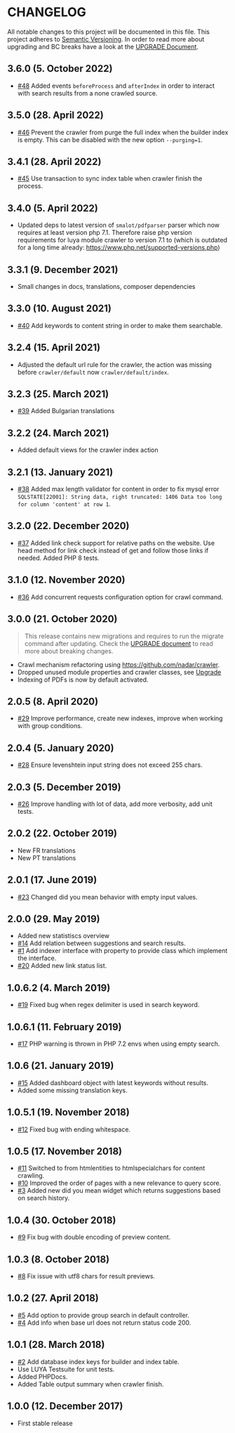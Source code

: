 # CHANGELOG

All notable changes to this project will be documented in this file. This project adheres to [Semantic Versioning](http://semver.org/).
In order to read more about upgrading and BC breaks have a look at the [UPGRADE Document](UPGRADE.md).

## 3.6.0 (5. October 2022)

+ [#48](https://github.com/luyadev/luya-module-crawler/pull/48) Added events `beforeProcess` and `afterIndex` in order to interact with search results from a none crawled source.

## 3.5.0 (28. April 2022)

+ [#46](https://github.com/luyadev/luya-module-crawler/pull/46) Prevent the crawler from purge the full index when the builder index is empty. This can be disabled with the new option `--purging=1`.

## 3.4.1 (28. April 2022)

+ [#45](https://github.com/luyadev/luya-module-crawler/pull/45) Use transaction to sync index table when crawler finish the process.

## 3.4.0 (5. April 2022)

+ Updated deps to latest version of `smalot/pdfparser` parser which now requires at least version php 7.1. Therefore raise php version requirements for luya module crawler to version 7.1 to (which is outdated for a long time already: https://www.php.net/supported-versions.php)

## 3.3.1 (9. December 2021)

+ Small changes in docs, translations, composer dependencies

## 3.3.0 (10. August 2021)

+ [#40](https://github.com/luyadev/luya-module-crawler/pull/40) Add keywords to content string in order to make them searchable.

## 3.2.4 (15. April 2021)

+ Adjusted the default url rule for the crawler, the action was missing before `crawler/default` now `crawler/default/index`.

## 3.2.3 (25. March 2021)

+ [#39](https://github.com/luyadev/luya-module-crawler/pull/39) Added Bulgarian translations

## 3.2.2 (24. March 2021)

+ Added default views for the crawler index action

## 3.2.1 (13. January 2021)

+ [#38](https://github.com/luyadev/luya-module-crawler/pull/38) Added max length validator for content in order to fix mysql error `SQLSTATE[22001]: String data, right truncated: 1406 Data too long for column 'content' at row 1`.

## 3.2.0 (22. December 2020)

+ [#37](https://github.com/luyadev/luya-module-crawler/pull/37) Added link check support for relative paths on the website. Use head method for link check instead of get and follow those links if needed. Added PHP 8 tests.

## 3.1.0 (12. November 2020)

+ [#36](https://github.com/luyadev/luya-module-crawler/pull/36) Add concurrent requests configuration option for crawl command.

## 3.0.0 (21. October 2020)

> This release contains new migrations and requires to run the migrate command after updating. Check the [UPGRADE document](UPGRADE.md) to read more about breaking changes.

+ Crawl mechanism refactoring using https://github.com/nadar/crawler. 
+ Dropped unused module properties and crawler classes, see [Upgrade](UPGRADE.md)
+ Indexing of PDFs is now by default activated.

## 2.0.5 (8. April 2020)

+ [#29](https://github.com/luyadev/luya-module-crawler/pull/29) Improve performance, create new indexes, improve when working with group conditions.

## 2.0.4 (5. January 2020)

+ [#28](https://github.com/luyadev/luya-module-crawler/pull/28) Ensure levenshtein input string does not exceed 255 chars.

## 2.0.3 (5. December 2019)

+ [#26](https://github.com/luyadev/luya-module-crawler/pull/26) Improve handling with lot of data, add more verbosity, add unit tests.

## 2.0.2 (22. October 2019)

+ New FR translations
+ New PT translations

## 2.0.1 (17. June 2019)

+ [#23](https://github.com/luyadev/luya-module-crawler/issues/23) Changed did you mean behavior with empty input values.

## 2.0.0 (29. May 2019)

+ Added new statistiscs overview
+ [#14](https://github.com/luyadev/luya-module-crawler/issues/14) Add relation between suggestions and search results.
+ [#1](https://github.com/luyadev/luya-module-crawler/issues/1) Add indexer interface with property to provide class which implement the interface.
+ [#20](https://github.com/luyadev/luya-module-crawler/issues/20) Added new link status list.

## 1.0.6.2 (4. March 2019)

+ [#19](https://github.com/luyadev/luya-module-crawler/issues/19) Fixed bug when regex delimiter is used in search keyword.

## 1.0.6.1 (11. February 2019)

+ [#17](https://github.com/luyadev/luya-module-crawler/issues/17) PHP warning is thrown in PHP 7.2 envs when using empty search.

## 1.0.6 (21. January 2019)

+ [#15](https://github.com/luyadev/luya-module-crawler/issues/15) Added dashboard object with latest keywords without results.
+ Added some missing translation keys.

## 1.0.5.1 (19. November 2018)

+ [#12](https://github.com/luyadev/luya-module-crawler/issues/12) Fixed bug with ending whitespace.

## 1.0.5 (17. November 2018)

+ [#11](https://github.com/luyadev/luya-module-crawler/issues/11) Switched to from htmlentities to htmlspecialchars for content crawling.
+ [#10](https://github.com/luyadev/luya-module-crawler/issues/10) Improved the order of pages with a new relevance to query score.
+ [#3](https://github.com/luyadev/luya-module-crawler/issues/3) Added new did you mean widget which returns suggestions based on search history.

## 1.0.4 (30. October 2018)

+ [#9](https://github.com/luyadev/luya-module-crawler/issues/9) Fix bug with double encoding of preview content.

## 1.0.3 (8. October 2018)

+ [#8](https://github.com/luyadev/luya-module-crawler/issues/8) Fix issue with utf8 chars for result previews.

## 1.0.2 (27. April 2018)

+ [#5](https://github.com/luyadev/luya-module-crawler/issues/5) Add option to provide group search in default controller.
+ [#4](https://github.com/luyadev/luya-module-crawler/issues/4) Add info when base url does not return status code 200.

## 1.0.1 (28. March 2018)

+ [#2](https://github.com/luyadev/luya-module-crawler/issues/2) Add database index keys for builder and index table.
+ Use LUYA Testsuite for unit tests.
+ Added PHPDocs.
+ Added Table output summary when crawler finish.

## 1.0.0 (12. December 2017)

+ First stable release
